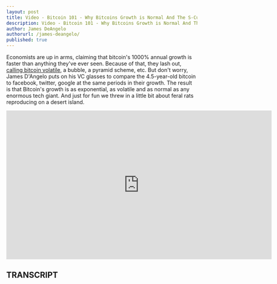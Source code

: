 ```yaml
---
layout: post
title: Video - Bitcoin 101 - Why Bitcoins Growth is Normal And The S-Curves You Could Never See
description: Video - Bitcoin 101 - Why Bitcoins Growth is Normal And The S-Curves You Could Never See
author: James DeAngelo
authorurl: /james-deangelo/
published: true
---
```


<p>Economists are up in arms, claiming that bitcoin's 1000% annual growth is faster than anything they've ever seen. Because of that, they lash out, <a href="/bitcoin-volatility-as-an-asset-class/">calling bitcoin volatile</a>, a bubble, a pyramid scheme, etc. But don't worry, James D'Angelo puts on his VC glasses to compare the 4.5-year-old bitcoin to facebook, twitter, google at the same periods in their growth. The result is that Bitcoin's growth is as exponential, as volatile and as normal as any enormous tech giant. And just for fun we threw in a little bit about feral rats reproducing on a desert island.</p>

<center><iframe width="700" height="394" src="https://www.youtube.com/embed/qHUPPYzzZrI?list=PLzctEq7iZD-7-DgJM604zsndMapn9ff6q" frameborder="0" allowfullscreen></iframe></center>

<h2>TRANSCRIPT</h2>
